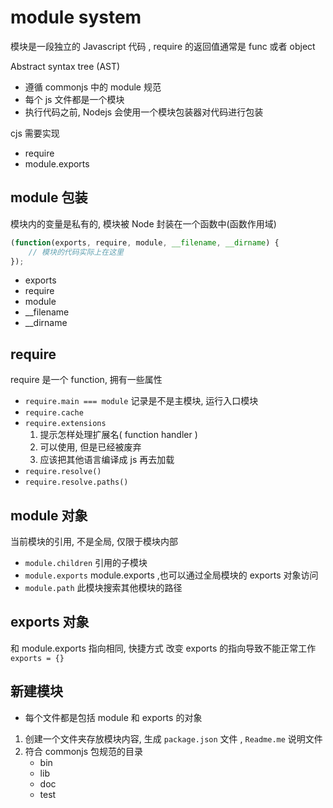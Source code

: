 # module system

模块是一段独立的 Javascript 代码 , require 的返回值通常是 func 或者 object

Abstract syntax tree (AST)

- 遵循 commonjs 中的 module 规范
- 每个 js 文件都是一个模块
- 执行代码之前, Nodejs 会使用一个模块包装器对代码进行包装

cjs 需要实现

- require
- module.exports

## module 包装

模块内的变量是私有的, 模块被 Node 封装在一个函数中(函数作用域)

```javascript
(function(exports, require, module, __filename, __dirname) {
    // 模块的代码实际上在这里
});
```

- exports
- require
- module
- __filename
- __dirname

## require

require 是一个 function, 拥有一些属性

- `require.main === module` 记录是不是主模块, 运行入口模块
- `require.cache`
- `require.extensions`
    1. 提示怎样处理扩展名( function handler )
    2. 可以使用, 但是已经被废弃
    3. 应该把其他语言编译成 js 再去加载
- `require.resolve()`
- `require.resolve.paths()`

## module 对象

当前模块的引用, 不是全局, 仅限于模块内部

- `module.children` 引用的子模块
- `module.exports`  module.exports ,也可以通过全局模块的 exports 对象访问
- `module.path` 此模块搜索其他模块的路径

## exports 对象

和 module.exports 指向相同, 快捷方式
改变 exports 的指向导致不能正常工作 `exports = {}`

## 新建模块

- 每个文件都是包括 module 和 exports 的对象

1. 创建一个文件夹存放模块内容, 生成 `package.json` 文件 , `Readme.me` 说明文件
2. 符合 commonjs 包规范的目录
    - bin
    - lib
    - doc
    - test